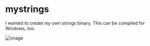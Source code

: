 # mystrings
I wanted to create my own strings binary. This can be compiled for Windows, too.

![image](https://github.com/user-attachments/assets/cd2e0b95-16d9-4f73-b316-9f0fb6337831)

